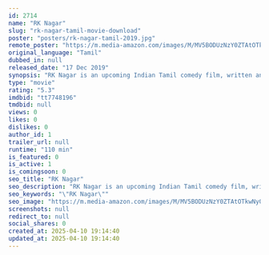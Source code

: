```yaml
---
id: 2714
name: "RK Nagar"
slug: "rk-nagar-tamil-movie-download"
poster: "posters/rk-nagar-tamil-2019.jpg"
remote_poster: "https://m.media-amazon.com/images/M/MV5BODUzNzY0ZTAtOTkwNy00ODBiLTljYWQtYjVhNWFmNDEyMjU1XkEyXkFqcGc@._V1_SX300.jpg"
original_language: "Tamil"
dubbed_in: null
released_date: "17 Dec 2019"
synopsis: "RK Nagar is an upcoming Indian Tamil comedy film, written and directed by Saravana Rajan. The film features Vaibhav and Sana Althaf in the lead roles, while Sampath Raj plays a supporting role."
type: "movie"
rating: "5.3"
imdbid: "tt7748196"
tmdbid: null
views: 0
likes: 0
dislikes: 0
author_id: 1
trailer_url: null
runtime: "110 min"
is_featured: 0
is_active: 1
is_comingsoon: 0
seo_title: "RK Nagar"
seo_description: "RK Nagar is an upcoming Indian Tamil comedy film, written and directed by Saravana Rajan. The film features Vaibhav and Sana Althaf in the lead roles, while Sampath Raj plays a supporting role."
seo_keywords: "\"RK Nagar\""
seo_image: "https://m.media-amazon.com/images/M/MV5BODUzNzY0ZTAtOTkwNy00ODBiLTljYWQtYjVhNWFmNDEyMjU1XkEyXkFqcGc@._V1_SX300.jpg"
screenshots: null
redirect_to: null
social_shares: 0
created_at: 2025-04-10 19:14:40
updated_at: 2025-04-10 19:14:40
---
```


